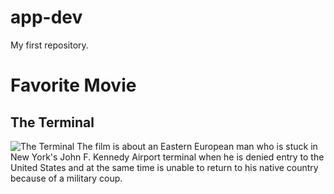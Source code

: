 # app-dev
My first repository.
# Favorite Movie
## The Terminal
![The Terminal](https://m.media-amazon.com/images/S/pv-target-images/d8e6b2cc350810411550ac8657455702541a3f98433ff4b4c0a2cedb8ff87a9e._UR1920,1080_.jpg)
The film is about an Eastern European man who is stuck in New York's John F. Kennedy Airport terminal when he is denied entry to the United States and at the same time is unable to return to his native country because of a military coup.
